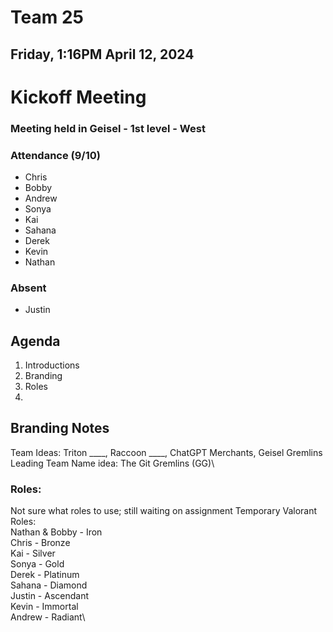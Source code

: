 # Team 25
## Friday, 1:16PM April 12, 2024

# Kickoff Meeting
### Meeting held in Geisel - 1st level - West

### Attendance (9/10)
- Chris
- Bobby
- Andrew
- Sonya
- Kai
- Sahana
- Derek
- Kevin
- Nathan

### Absent
- Justin



## Agenda
1. Introductions
2. Branding
3. Roles
4. 

## Branding Notes
Team Ideas: Triton ____, Raccoon ____, ChatGPT Merchants, Geisel Gremlins\
Leading Team Name idea: The Git Gremlins (GG)\

### Roles:

Not sure what roles to use; still waiting on assignment
Temporary Valorant Roles:\
Nathan & Bobby - Iron\
Chris - Bronze\
Kai - Silver\
Sonya - Gold\
Derek - Platinum\
Sahana - Diamond\
Justin - Ascendant\
Kevin - Immortal\
Andrew - Radiant\


